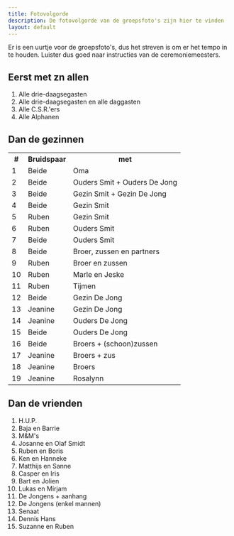 ```yaml
---
title: Fotovolgorde
description: De fotovolgorde van de groepsfoto's zijn hier te vinden
layout: default
---
```


Er is een uurtje voor de groepsfoto's, dus het streven is om er het tempo in te houden. Luister dus goed naar instructies van de ceremoniemeesters.

## Eerst met zn allen
<ol>
    <li>Alle drie-daagsegasten</li>
    <li>Alle drie-daagsegasten en alle daggasten</li>
    <li>Alle C.S.R.'ers</li>
    <li>Alle Alphanen</li>
</ol>

## Dan de gezinnen

<table>
    <tr>
        <th>#</th>
        <th>Bruidspaar</th>
        <th>met</th>
    </tr>
    <tr>
        <td>1</td>
        <td>Beide</td>
        <td>Oma</td>
    </tr>
    <tr>
        <td>2</td>
        <td>Beide</td>
        <td>Ouders Smit + Ouders De Jong</td>
    </tr>
    <tr>
        <td>3</td>
        <td>Beide</td>
        <td>Gezin Smit + Gezin De Jong</td>
    </tr>
    <tr>
        <td>4</td>
        <td>Beide</td>
        <td>Gezin Smit</td>
    </tr>
    <tr>
        <td>5</td>
        <td>Ruben</td>
        <td>Gezin Smit</td>
    </tr>
    <tr>
        <td>6</td>
        <td>Ruben</td>
        <td>Ouders Smit</td>
    </tr>
    <tr>
        <td>7</td>
        <td>Beide</td>
        <td>Ouders Smit</td>
    </tr>
    <tr>
        <td>8</td>
        <td>Beide</td>
        <td>Broer, zussen en partners</td>
    </tr>
    <tr>
        <td>9</td>
        <td>Ruben</td>
        <td>Broer en zussen</td>
    </tr>
    <tr>
        <td>10</td>
        <td>Ruben</td>
        <td>Marle en Jeske</td>
    </tr>
    <tr>
        <td>11</td>
        <td>Ruben</td>
        <td>Tijmen</td>
    </tr>
    <tr>
        <td>12</td>
        <td>Beide</td>
        <td>Gezin De Jong</td>
    </tr>
    <tr>
        <td>13</td>
        <td>Jeanine</td>
        <td>Gezin De Jong</td>
    </tr>
    <tr>
        <td>14</td>
        <td>Jeanine</td>
        <td>Ouders De Jong</td>
    </tr>
    <tr>
        <td>15</td>
        <td>Beide</td>
        <td>Ouders De Jong</td>
    </tr>
    <tr>
        <td>16</td>
        <td>Beide</td>
        <td>Broers + (schoon)zussen</td>
    </tr>
    <tr>
        <td>17</td>
        <td>Jeanine</td>
        <td>Broers + zus</td>
    </tr>
    <tr>
        <td>18</td>
        <td>Jeanine</td>
        <td>Broers</td>
    </tr>
    <tr>
        <td>19</td>
        <td>Jeanine</td>
        <td>Rosalynn</td>
    </tr>
</table>


## Dan de vrienden
<ol>
    <li>H.U.P.</li>
    <li>Baja en Barrie</li>
    <li>M&M's</li>
    <li>Josanne en Olaf Smidt</li>
    <li>Ruben en Boris</li>
    <li>Ken en Hanneke</li>
    <li>Matthijs en Sanne</li>
    <li>Casper en Iris</li>
    <li>Bart en Jolien</li>
    <li>Lukas en Mirjam</li>
    <li>De Jongens + aanhang</li>
    <li>De Jongens (enkel mannen)</li>
    <li>Senaat</li>
    <li>Dennis Hans</li>
    <li>Suzanne en Ruben</li>
</ol>
